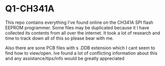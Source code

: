 # Q1-CH341A

This repo contains everything I've found online on the CH341A SPI flash EEPROM programmer.  Some files may be duplicated because it I have collected its contents from all over the internet.  It took a lot of research and time to track down all of this so please bear with me.  

Also there are sone PCB files with s .DDB extension which I cant seem to find how to view/open.  Ive found a lot of conflicting information about this and any assistance/tips/info would be greatly appreciated